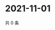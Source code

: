 # 2021-11-01

共 0 条

<!-- BEGIN WEIBO -->
<!-- 最后更新时间 Mon Nov 01 2021 12:11:11 GMT+0800 (China Standard Time) -->

<!-- END WEIBO -->
